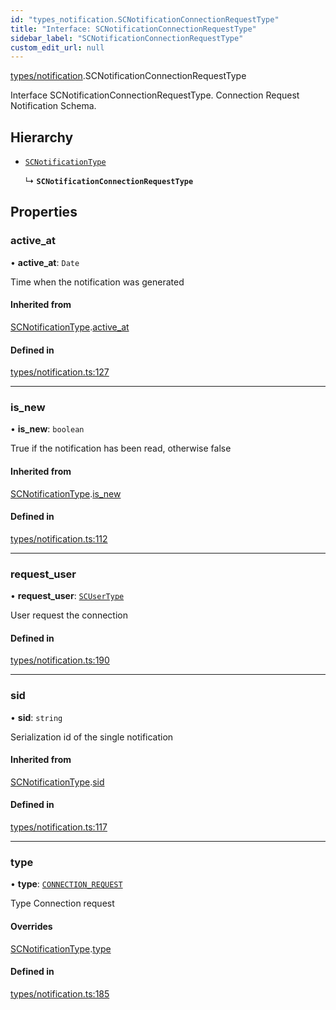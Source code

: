 ```yaml
---
id: "types_notification.SCNotificationConnectionRequestType"
title: "Interface: SCNotificationConnectionRequestType"
sidebar_label: "SCNotificationConnectionRequestType"
custom_edit_url: null
---
```


[types/notification](../modules/types_notification.md).SCNotificationConnectionRequestType

Interface SCNotificationConnectionRequestType.
Connection Request Notification Schema.

## Hierarchy

- [`SCNotificationType`](types_notification.SCNotificationType.md)

  ↳ **`SCNotificationConnectionRequestType`**

## Properties

### active\_at

• **active\_at**: `Date`

Time when the notification was generated

#### Inherited from

[SCNotificationType](types_notification.SCNotificationType.md).[active_at](types_notification.SCNotificationType.md#active_at)

#### Defined in

[types/notification.ts:127](https://github.com/selfcommunity/community-ui/blob/e8a635a/packages/sc-core/src/types/notification.ts#L127)

___

### is\_new

• **is\_new**: `boolean`

True if the notification has been read, otherwise false

#### Inherited from

[SCNotificationType](types_notification.SCNotificationType.md).[is_new](types_notification.SCNotificationType.md#is_new)

#### Defined in

[types/notification.ts:112](https://github.com/selfcommunity/community-ui/blob/e8a635a/packages/sc-core/src/types/notification.ts#L112)

___

### request\_user

• **request\_user**: [`SCUserType`](types_user.SCUserType.md)

User request the connection

#### Defined in

[types/notification.ts:190](https://github.com/selfcommunity/community-ui/blob/e8a635a/packages/sc-core/src/types/notification.ts#L190)

___

### sid

• **sid**: `string`

Serialization id of the single notification

#### Inherited from

[SCNotificationType](types_notification.SCNotificationType.md).[sid](types_notification.SCNotificationType.md#sid)

#### Defined in

[types/notification.ts:117](https://github.com/selfcommunity/community-ui/blob/e8a635a/packages/sc-core/src/types/notification.ts#L117)

___

### type

• **type**: [`CONNECTION_REQUEST`](../enums/types_notification.SCNotificationTypologyType.md#connection_request)

Type Connection request

#### Overrides

[SCNotificationType](types_notification.SCNotificationType.md).[type](types_notification.SCNotificationType.md#type)

#### Defined in

[types/notification.ts:185](https://github.com/selfcommunity/community-ui/blob/e8a635a/packages/sc-core/src/types/notification.ts#L185)
